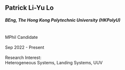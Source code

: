 ## Patrick Li-Yu Lo
##### BEng, The Hong Kong Polytechnic University (HKPolyU)

<div align="justify">
<br/>MPhil Candidate
<br/><br/>
Sep 2022 - Present
<br/><br/>
Research Interest: <br/>
Heterogeneous Systems, Landing Systems, UUV
</div>
